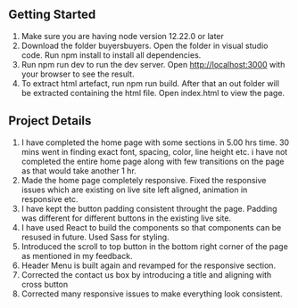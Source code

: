 
## Getting Started
1) Make sure you are having node version 12.22.0 or later
2) Download the folder buyersbuyers.  Open the folder in visual studio code. Run npm install to install all dependencies. 
3) Run npm run dev to run the dev server. Open [http://localhost:3000](http://localhost:3000) with your browser to see the result.
4) To extract html artefact, run npm run build. After that an out folder will be extracted containing the html file. Open index.html to view the page.


## Project Details

1) I have completed the home page with some sections in 5.00 hrs time. 30 mins went in finding exact font, spacing, color, line height etc. i have not completed the entire home page along with few transitions on the page as that would take another 1 hr. 
2) Made the home page completely responsive. Fixed the responsive issues which are existing on live site left aligned, animation in responsive etc.
3) I have kept the button padding consistent throught the page. Padding was different for different buttons in the existing live site.
4) I have used React to build the components so that components can be resused in future. Used Sass for styling.
5) Introduced the scroll to top button in the bottom right corner of the page as mentioned in my feedback. 
6) Header Menu is built again and revamped for the responsive section.
7) Corrected the contact us box by introducing a title and aligning with cross button
8) Corrected many responsive issues to make everything look consistent.









